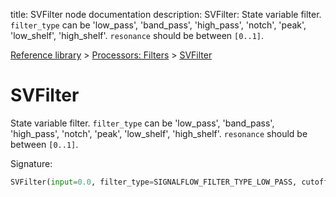title: SVFilter node documentation
description: SVFilter: State variable filter. `filter_type` can be 'low_pass', 'band_pass', 'high_pass', 'notch', 'peak', 'low_shelf', 'high_shelf'. `resonance` should be between `[0..1]`.

[Reference library](../../index.md) > [Processors: Filters](../index.md) > [SVFilter](index.md)

# SVFilter

State variable filter. `filter_type` can be 'low_pass', 'band_pass', 'high_pass', 'notch', 'peak', 'low_shelf', 'high_shelf'. `resonance` should be between `[0..1]`.

Signature:
```python
SVFilter(input=0.0, filter_type=SIGNALFLOW_FILTER_TYPE_LOW_PASS, cutoff=440, resonance=0.0)
```
